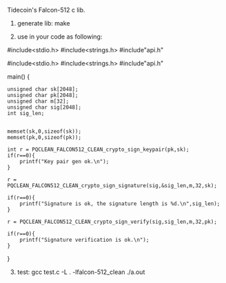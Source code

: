 Tidecoin's Falcon-512 c lib.

1. generate lib:
 make 
 
2. use in your code as following:

#include<stdio.h>
#include<strings.h>
#include"api.h"

#include<stdio.h>
#include<strings.h>
#include"api.h"

main()
{

    unsigned char sk[2048];
    unsigned char pk[2048];
    unsigned char m[32];
    unsigned char sig[2048];
    int sig_len;


    memset(sk,0,sizeof(sk));
    memset(pk,0,sizeof(pk));

    int r = PQCLEAN_FALCON512_CLEAN_crypto_sign_keypair(pk,sk);
    if(r==0){
        printf("Key pair gen ok.\n");
    }

    r = PQCLEAN_FALCON512_CLEAN_crypto_sign_signature(sig,&sig_len,m,32,sk);

    if(r==0){
        printf("Signature is ok, the signature length is %d.\n",sig_len);
    }

    r = PQCLEAN_FALCON512_CLEAN_crypto_sign_verify(sig,sig_len,m,32,pk);

    if(r==0){
        printf("Signature verification is ok.\n");
    }
}

3. test:
gcc test.c -L . -lfalcon-512_clean
./a.out
